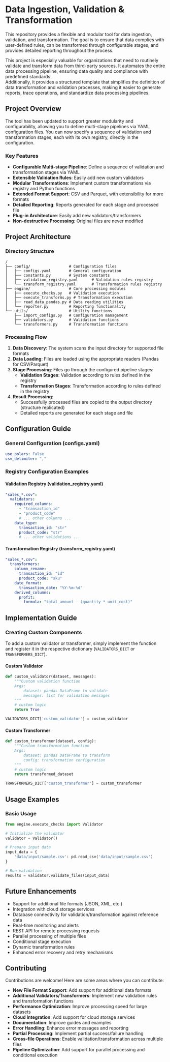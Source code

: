 # Data Ingestion, Validation & Transformation

This repository provides a flexible and modular tool for data ingestion, validation, and transformation. The goal is to ensure that data complies with user-defined rules, can be transformed through configurable stages, and provides detailed reporting throughout the process.

This project is especially valuable for organizations that need to routinely validate and transform data from third-party sources. It automates the entire data processing pipeline, ensuring data quality and compliance with predefined standards.  
Additionally, it provides a structured template that simplifies the definition of data transformation and validation processes, making it easier to generate reports, trace operations, and standardize data processing pipelines.

## Project Overview

The tool has been updated to support greater modularity and configurability, allowing you to define multi-stage pipelines via YAML configuration files. You can now specify a sequence of validation and transformation stages, each with its own registry, directly in the configuration.

### Key Features

* **Configurable Multi-stage Pipeline**: Define a sequence of validation and transformation stages via YAML
* **Extensible Validation Rules**: Easily add new custom validators
* **Modular Transformations**: Implement custom transformations via registry and Python functions
* **Extended Format Support**: CSV and Parquet, with extensibility for more formats
* **Detailed Reporting**: Reports generated for each stage and processed file
* **Plug-in Architecture**: Easily add new validators/transformers
* **Non-destructive Processing**: Original files are never modified

## Project Architecture

### Directory Structure

```
/
├── config/                 # Configuration files
│   ├── configs.yaml        # General configuration
│   ├── constants.py        # System constants
│   ├── validation_registry.yaml      # Validation rules registry
│   └── transform_registry.yaml       # Transformation rules registry
├── engine/                 # Core processing modules
│   ├── execute_checks.py   # Validation execution
│   ├── execute_transforms.py # Transformation execution
│   ├── read_data_pandas.py # Data reading utilities
│   └── reporter.py         # Reporting functionality
└── utils/                  # Utility functions
    ├── import_configs.py   # Configuration management
    ├── validators.py       # Validation functions
    └── transformers.py     # Transformation functions
```

### Processing Flow

1. **Data Discovery**: The system scans the input directory for supported file formats
2. **Data Loading**: Files are loaded using the appropriate readers (Pandas for CSV/Parquet)
3. **Stage Processing**: Files go through the configured pipeline stages:
   * **Validation Stages**: Validation according to rules defined in the registry
   * **Transformation Stages**: Transformation according to rules defined in the registry
4. **Result Processing**:
   * Successfully processed files are copied to the output directory (structure replicated)
   * Detailed reports are generated for each stage and file

## Configuration Guide

### General Configuration (configs.yaml)

```yaml
use_polars: False
csv_delimiter: ","  
```

### Registry Configuration Examples

#### Validation Registry (validation_registry.yaml)
```yaml
"sales_*.csv":                
  validators:                  
    required_columns:          
      - "transaction_id"
      - "product_code"
      # ... other columns ...
    data_type:                
      transaction_id: "str"
      product_code: "str"
      # ... other validations ...
```

#### Transformation Registry (transform_registry.yaml)
```yaml
"sales_*.csv":
  transformers:
    column_rename:
      transaction_id: "id"
      product_code: "sku"
    date_format:
      transaction_date: "%Y-%m-%d"
    derived_columns:
      profit:
        formula: "total_amount - (quantity * unit_cost)"
```

## Implementation Guide

### Creating Custom Components

To add a custom validator or transformer, simply implement the function and register it in the respective dictionary (`VALIDATORS_DICT` or `TRANSFORMERS_DICT`).

#### Custom Validator
```python
def custom_validator(dataset, messages):
    """Custom validation function
    Args:
        dataset: pandas DataFrame to validate
        messages: list for validation messages
    """
    # custom logic
    return True

VALIDATORS_DICT['custom_validator'] = custom_validator
```

#### Custom Transformer
```python
def custom_transformer(dataset, config):
    """Custom transformation function
    Args:
        dataset: pandas DataFrame to transform
        config: transformation configuration
    """
    # custom logic
    return transformed_dataset

TRANSFORMERS_DICT['custom_transformer'] = custom_transformer
```

## Usage Examples

### Basic Usage
```python
from engine.execute_checks import Validator

# Initialize the validator
validator = Validator()

# Prepare input data
input_data = {
    'data/input/sample.csv': pd.read_csv('data/input/sample.csv')
}

# Run validation
results = validator.validate_files(input_data)
```


## Future Enhancements

* Support for additional file formats (JSON, XML, etc.)
* Integration with cloud storage services
* Database connectivity for validation/transformation against reference data
* Real-time monitoring and alerts
* REST API for remote processing requests
* Parallel processing of multiple files
* Conditional stage execution
* Dynamic transformation rules
* Enhanced error recovery and retry mechanisms

## Contributing

Contributions are welcome! Here are some areas where you can contribute:

* **New File Format Support**: Add support for additional data formats
* **Additional Validators/Transformers**: Implement new validation rules and transformation functions
* **Performance Optimization**: Improve processing speed for large datasets
* **Cloud Integration**: Add support for cloud storage services
* **Documentation**: Improve guides and examples
* **Error Handling**: Enhance error messages and reporting
* **Partial Processing**: Implement partial success/failure handling
* **Cross-file Operations**: Enable validation/transformation across multiple files
* **Pipeline Optimization**: Add support for parallel processing and conditional execution
